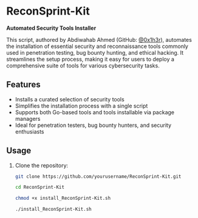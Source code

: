 # ReconSprint-Kit

**Automated Security Tools Installer**

This script, authored by Abdiwahab Ahmed (GitHub: [@0x1h3r](https://github.com/0x1h3r)), automates the installation of essential security and reconnaissance tools commonly used in penetration testing, bug bounty hunting, and ethical hacking. It streamlines the setup process, making it easy for users to deploy a comprehensive suite of tools for various cybersecurity tasks.

## Features
- Installs a curated selection of security tools
- Simplifies the installation process with a single script
- Supports both Go-based tools and tools installable via package managers
- Ideal for penetration testers, bug bounty hunters, and security enthusiasts

## Usage
1. Clone the repository:
   ```bash
   git clone https://github.com/yourusername/ReconSprint-Kit.git

   cd ReconSprint-Kit

   chmod +x install_ReconSprint-Kit.sh

   ./install_ReconSprint-Kit.sh
